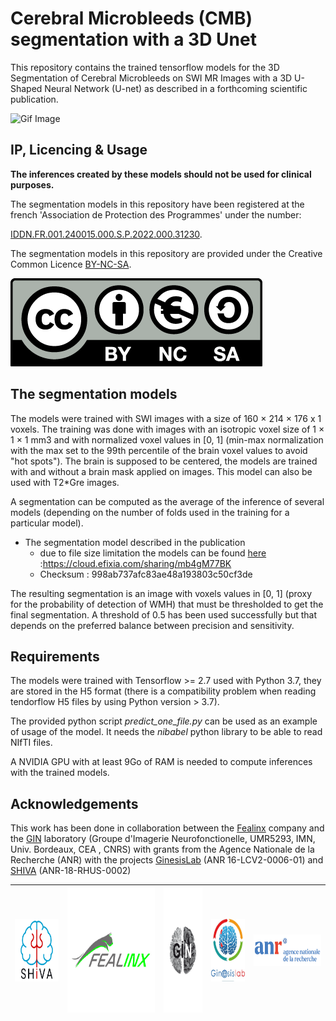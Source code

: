 # Cerebral Microbleeds (CMB) segmentation with a 3D Unet

This repository contains the trained tensorflow models for the 3D Segmentation of Cerebral Microbleeds on SWI MR Images with a 3D U-Shaped Neural Network (U-net) as described in a forthcoming scientific publication.

![Gif Image](https://github.com/pboutinaud/SHIVA_PVS/blob/main/docs/Images/SHIVA_BrainTools_small2.gif)

## IP, Licencing & Usage

**The inferences created by these models should not be used for clinical purposes.**

The segmentation models in this repository have been registered at the french 'Association de Protection des Programmes' under the number:

[IDDN.FR.001.240015.000.S.P.2022.000.31230](https://secure.app.asso.fr/app.server/certificate/?sn=2023420007000&key=b6111d4ba322d83ad2a19f8c09b83da5c23ce23c873a5a99fd9e2892be635da1&lang=fr). 



The segmentation models in this repository are provided under the Creative Common Licence [BY-NC-SA](https://creativecommons.org/licenses/by-nc-sa/4.0/).

![Creative Common Licence BY-NC-SA](./docs/logos/by-nc-sa.eu_.png)

## The segmentation models
The models were trained with SWI images with a size of 160 × 214 × 176 x 1 voxels. The training was done with images with an isotropic voxel size of 1 × 1 × 1 mm3 and with normalized voxel values in [0, 1] (min-max normalization with the max set to the 99th percentile of the brain voxel values to avoid "hot spots"). The brain is supposed to be centered, the models are trained with and without a brain mask applied on images.
This model can also be used with T2*Gre images.

A segmentation can be computed as the average of the inference of several models (depending on the number of folds used in the training for a particular model).
<!-- -->
* The segmentation model described in the publication
    * due to file size limitation the models can be found [here](https://cloud.efixia.com/sharing/mb4gM77BK) :https://cloud.efixia.com/sharing/mb4gM77BK
    * Checksum : 998ab737afc83ae48a193803c50cf3de

The resulting segmentation is an image with voxels values in [0, 1] (proxy for the probability of detection of WMH) that must be thresholded to get the final segmentation. A threshold of 0.5 has been used successfully but that depends on the preferred balance between precision and sensitivity.

## Requirements
The models were trained with Tensorflow >= 2.7 used with Python 3.7, they are stored in the H5 format (there is a compatibility problem when reading tendorflow H5 files by using Python version > 3.7).

The provided python script *predict_one_file.py* can be used as an example of usage of the model. It needs the *nibabel* python library to be able to read NIfTI files. 

A NVIDIA GPU with at least 9Go of RAM is needed to compute inferences with the trained models.

## Acknowledgements
This work has been done in collaboration between the [Fealinx](http://www.fealinx-biomedical.com/en/) company and the [GIN](https://www.gin.cnrs.fr/en/) laboratory (Groupe d'Imagerie Neurofonctionelle, UMR5293, IMN, Univ. Bordeaux, CEA , CNRS) with grants from the Agence Nationale de la Recherche (ANR) with the projects [GinesisLab](http://www.ginesislab.fr/) (ANR 16-LCV2-0006-01) and [SHIVA](https://rhu-shiva.com/en/) (ANR-18-RHUS-0002)

|<img src="./docs/logos/shiva_blue.png" width="100" height="100" />|<img src="./docs/logos/fealinx.jpg" height="200" />|<img src="./docs/logos/Logo-Gin.png" height="200" />|<img src="./docs/logos/logo_ginesis-1.jpeg" height="100" />|<img src="./docs/logos/logo_anr.png" height="50" />|
|---|---|---|---|---|

